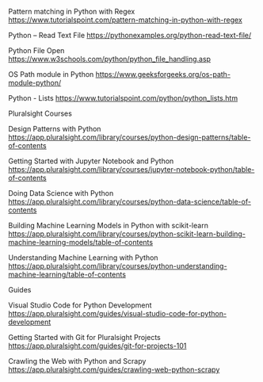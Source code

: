 Pattern matching in Python with Regex
https://www.tutorialspoint.com/pattern-matching-in-python-with-regex

Python – Read Text File
https://pythonexamples.org/python-read-text-file/

Python File Open
https://www.w3schools.com/python/python_file_handling.asp

OS Path module in Python
https://www.geeksforgeeks.org/os-path-module-python/

Python - Lists
https://www.tutorialspoint.com/python/python_lists.htm



Pluralsight Courses

Design Patterns with Python
https://app.pluralsight.com/library/courses/python-design-patterns/table-of-contents

Getting Started with Jupyter Notebook and Python
https://app.pluralsight.com/library/courses/jupyter-notebook-python/table-of-contents

Doing Data Science with Python
https://app.pluralsight.com/library/courses/python-data-science/table-of-contents

Building Machine Learning Models in Python with scikit-learn
https://app.pluralsight.com/library/courses/python-scikit-learn-building-machine-learning-models/table-of-contents

Understanding Machine Learning with Python
https://app.pluralsight.com/library/courses/python-understanding-machine-learning/table-of-contents


Guides

Visual Studio Code for Python Development
https://app.pluralsight.com/guides/visual-studio-code-for-python-development

Getting Started with Git for Pluralsight Projects
https://app.pluralsight.com/guides/git-for-projects-101

Crawling the Web with Python and Scrapy
https://app.pluralsight.com/guides/crawling-web-python-scrapy
